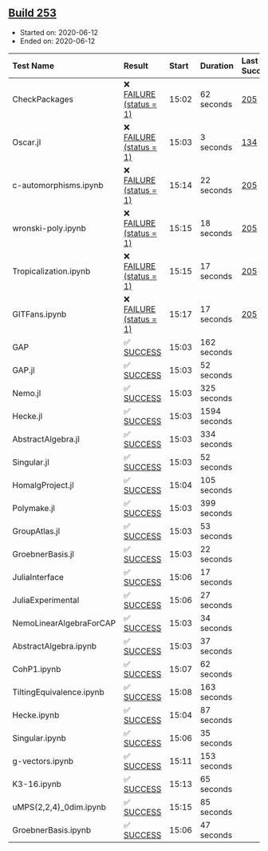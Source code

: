 ## [Build 253](https://oscarci.mathematik.uni-kl.de/job/oscar-stable/253/)

* Started on: 2020-06-12
* Ended on: 2020-06-12

| Test Name    | Result | Start | Duration | Last Success | First Failure |
|:-------------|:-------|:------|:---------|:-------------|:--------------|
| CheckPackages | ❌ [FAILURE (status = 1)](https://oscarci.mathematik.uni-kl.de/job/oscar-stable/253/artifact/logs/build-253/CheckPackages.log) | 15:02 | 62 seconds | [205](https://oscarci.mathematik.uni-kl.de/job/oscar-stable/205/) | [206](https://oscarci.mathematik.uni-kl.de/job/oscar-stable/206/) |
| Oscar.jl | ❌ [FAILURE (status = 1)](https://oscarci.mathematik.uni-kl.de/job/oscar-stable/253/artifact/logs/build-253/Oscar.jl.log) | 15:03 | 3 seconds | [134](https://oscarci.mathematik.uni-kl.de/job/oscar-stable/134/) | [177](https://oscarci.mathematik.uni-kl.de/job/oscar-stable/177/) |
| c-automorphisms.ipynb | ❌ [FAILURE (status = 1)](https://oscarci.mathematik.uni-kl.de/job/oscar-stable/253/artifact/logs/build-253/c-automorphisms.ipynb.log) | 15:14 | 22 seconds | [205](https://oscarci.mathematik.uni-kl.de/job/oscar-stable/205/) | [206](https://oscarci.mathematik.uni-kl.de/job/oscar-stable/206/) |
| wronski-poly.ipynb | ❌ [FAILURE (status = 1)](https://oscarci.mathematik.uni-kl.de/job/oscar-stable/253/artifact/logs/build-253/wronski-poly.ipynb.log) | 15:15 | 18 seconds | [205](https://oscarci.mathematik.uni-kl.de/job/oscar-stable/205/) | [206](https://oscarci.mathematik.uni-kl.de/job/oscar-stable/206/) |
| Tropicalization.ipynb | ❌ [FAILURE (status = 1)](https://oscarci.mathematik.uni-kl.de/job/oscar-stable/253/artifact/logs/build-253/Tropicalization.ipynb.log) | 15:15 | 17 seconds | [205](https://oscarci.mathematik.uni-kl.de/job/oscar-stable/205/) | [206](https://oscarci.mathematik.uni-kl.de/job/oscar-stable/206/) |
| GITFans.ipynb | ❌ [FAILURE (status = 1)](https://oscarci.mathematik.uni-kl.de/job/oscar-stable/253/artifact/logs/build-253/GITFans.ipynb.log) | 15:17 | 17 seconds | [205](https://oscarci.mathematik.uni-kl.de/job/oscar-stable/205/) | [206](https://oscarci.mathematik.uni-kl.de/job/oscar-stable/206/) |
| GAP | ✅ [SUCCESS](https://oscarci.mathematik.uni-kl.de/job/oscar-stable/253/artifact/logs/build-253/GAP.log) | 15:03 | 162 seconds |  |  |
| GAP.jl | ✅ [SUCCESS](https://oscarci.mathematik.uni-kl.de/job/oscar-stable/253/artifact/logs/build-253/GAP.jl.log) | 15:03 | 52 seconds |  |  |
| Nemo.jl | ✅ [SUCCESS](https://oscarci.mathematik.uni-kl.de/job/oscar-stable/253/artifact/logs/build-253/Nemo.jl.log) | 15:03 | 325 seconds |  |  |
| Hecke.jl | ✅ [SUCCESS](https://oscarci.mathematik.uni-kl.de/job/oscar-stable/253/artifact/logs/build-253/Hecke.jl.log) | 15:03 | 1594 seconds |  |  |
| AbstractAlgebra.jl | ✅ [SUCCESS](https://oscarci.mathematik.uni-kl.de/job/oscar-stable/253/artifact/logs/build-253/AbstractAlgebra.jl.log) | 15:03 | 334 seconds |  |  |
| Singular.jl | ✅ [SUCCESS](https://oscarci.mathematik.uni-kl.de/job/oscar-stable/253/artifact/logs/build-253/Singular.jl.log) | 15:03 | 52 seconds |  |  |
| HomalgProject.jl | ✅ [SUCCESS](https://oscarci.mathematik.uni-kl.de/job/oscar-stable/253/artifact/logs/build-253/HomalgProject.jl.log) | 15:04 | 105 seconds |  |  |
| Polymake.jl | ✅ [SUCCESS](https://oscarci.mathematik.uni-kl.de/job/oscar-stable/253/artifact/logs/build-253/Polymake.jl.log) | 15:03 | 399 seconds |  |  |
| GroupAtlas.jl | ✅ [SUCCESS](https://oscarci.mathematik.uni-kl.de/job/oscar-stable/253/artifact/logs/build-253/GroupAtlas.jl.log) | 15:03 | 53 seconds |  |  |
| GroebnerBasis.jl | ✅ [SUCCESS](https://oscarci.mathematik.uni-kl.de/job/oscar-stable/253/artifact/logs/build-253/GroebnerBasis.jl.log) | 15:03 | 22 seconds |  |  |
| JuliaInterface | ✅ [SUCCESS](https://oscarci.mathematik.uni-kl.de/job/oscar-stable/253/artifact/logs/build-253/JuliaInterface.log) | 15:06 | 17 seconds |  |  |
| JuliaExperimental | ✅ [SUCCESS](https://oscarci.mathematik.uni-kl.de/job/oscar-stable/253/artifact/logs/build-253/JuliaExperimental.log) | 15:06 | 27 seconds |  |  |
| NemoLinearAlgebraForCAP | ✅ [SUCCESS](https://oscarci.mathematik.uni-kl.de/job/oscar-stable/253/artifact/logs/build-253/NemoLinearAlgebraForCAP.log) | 15:03 | 34 seconds |  |  |
| AbstractAlgebra.ipynb | ✅ [SUCCESS](https://oscarci.mathematik.uni-kl.de/job/oscar-stable/253/artifact/logs/build-253/AbstractAlgebra.ipynb.log) | 15:03 | 37 seconds |  |  |
| CohP1.ipynb | ✅ [SUCCESS](https://oscarci.mathematik.uni-kl.de/job/oscar-stable/253/artifact/logs/build-253/CohP1.ipynb.log) | 15:07 | 62 seconds |  |  |
| TiltingEquivalence.ipynb | ✅ [SUCCESS](https://oscarci.mathematik.uni-kl.de/job/oscar-stable/253/artifact/logs/build-253/TiltingEquivalence.ipynb.log) | 15:08 | 163 seconds |  |  |
| Hecke.ipynb | ✅ [SUCCESS](https://oscarci.mathematik.uni-kl.de/job/oscar-stable/253/artifact/logs/build-253/Hecke.ipynb.log) | 15:04 | 87 seconds |  |  |
| Singular.ipynb | ✅ [SUCCESS](https://oscarci.mathematik.uni-kl.de/job/oscar-stable/253/artifact/logs/build-253/Singular.ipynb.log) | 15:06 | 35 seconds |  |  |
| g-vectors.ipynb | ✅ [SUCCESS](https://oscarci.mathematik.uni-kl.de/job/oscar-stable/253/artifact/logs/build-253/g-vectors.ipynb.log) | 15:11 | 153 seconds |  |  |
| K3-16.ipynb | ✅ [SUCCESS](https://oscarci.mathematik.uni-kl.de/job/oscar-stable/253/artifact/logs/build-253/K3-16.ipynb.log) | 15:13 | 65 seconds |  |  |
| uMPS(2,2,4)_0dim.ipynb | ✅ [SUCCESS](https://oscarci.mathematik.uni-kl.de/job/oscar-stable/253/artifact/logs/build-253/uMPS-2-2-4-_0dim.ipynb.log) | 15:15 | 85 seconds |  |  |
| GroebnerBasis.ipynb | ✅ [SUCCESS](https://oscarci.mathematik.uni-kl.de/job/oscar-stable/253/artifact/logs/build-253/GroebnerBasis.ipynb.log) | 15:06 | 47 seconds |  |  |
